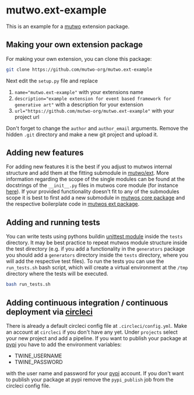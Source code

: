 # mutwo.ext-example

This is an example for a [mutwo](https://github.com/mutwo-org/mutwo) extension package.

## Making your own extension package

For making your own extension, you can clone this package:

```sh
git clone https://github.com/mutwo-org/mutwo.ext-example
```

Next edit the `setup.py` file and replace

1. `name="mutwo.ext-example"` with your extensions name
2. `description="example extension for event based framework for generative art"` with a description for your extension
3. `url="https://github.com/mutwo-org/mutwo.ext-example"` with your project url

Don't forget to change the `author` and `author_email` arguments.
Remove the hidden `.git` directory and make a new git project and upload it.

## Adding new features

For adding new features it is the best if you adjust to mutwos internal structure and add them at the fitting submodule in [mutwo/ext](https://github.com/mutwo-org/mutwo.ext-example/tree/main/mutwo/ext).
More information regarding the scope of the single modules can be found at the docstrings of the `__init__.py` files in mutwos core module (for instance [here](https://github.com/mutwo-org/mutwo/blob/main/mutwo/core/events/__init__.py)).
If your provided functionality doesn't fit to any of the submodules scope it is best to first add a new submodule in [mutwos core package](https://github.com/mutwo-org/mutwo/tree/main/mutwo/core) and the respective boilerplate code in [mutwos ext package](https://github.com/mutwo-org/mutwo/tree/main/mutwo/ext).

## Adding and running tests

You can write tests using pythons buildin [unittest module](https://docs.python.org/3/library/unittest.html) inside the `tests` directory.
It may be best practice to repeat mutwos module structure inside the test directory (e.g. if you add a functionality in the `generators` package you should add a `generators` directory inside the `tests` directory, where you will add the respective test files).
To run the tests you can use the `run_tests.sh` bash script, which will create a virtual environment at the `/tmp` directory where the tests will be executed.

```sh
bash run_tests.sh
```

## Adding continuous integration / continuous deployment via [circleci](https://circleci.com)

There is already a default circleci config file at `.circleci/config.yml`.
Make an account at `circleci` if you don't have any yet.
Under `projects` select your new project and add a pipeline.
If you want to publish your package at [pypi](pypi.org/) you have to add the environment variables:

- TWINE_USERNAME
- TWINE_PASSWORD

with the user name and password for your [pypi](pypi.org/) account.
If you don't want to publish your package at pypi remove the `pypi_publish` job from the circleci config file.

